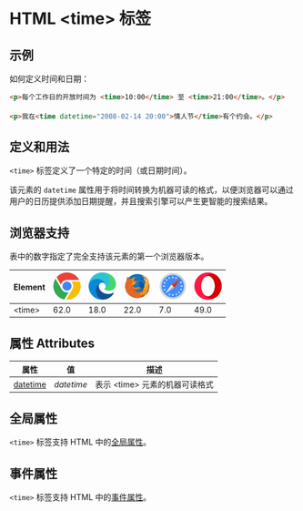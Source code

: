 HTML \<time> 标签
===

## 示例

如何定义时间和日期：

```html idoc:preview:iframe
<p>每个工作日的开放时间为 <time>10:00</time> 至 <time>21:00</time>。</p>

<p>我在<time datetime="2008-02-14 20:00">情人节</time>有个约会。</p>
```

## 定义和用法

`<time>` 标签定义了一个特定的时间（或日期时间）。

该元素的 `datetime` 属性用于将时间转换为机器可读的格式，以便浏览器可以通过用户的日历提供添加日期提醒，并且搜索引擎可以产生更智能的搜索结果。

## 浏览器支持

表中的数字指定了完全支持该元素的第一个浏览器版本。

| Element | ![chrome][1] | ![edge][2] | ![firefox][3] | ![safari][4] | ![opera][5] |
| ------- | --- | --- | --- | --- | --- |
| \<time> | 62.0 | 18.0 | 22.0 | 7.0 | 49.0 |

## 属性 Attributes

| 属性 | 值 | 描述 |
| ---- | ---- | ---- |
| [datetime](./time_datetime.md) | *datetime* | 表示 \<time> 元素的机器可读格式 |

## 全局属性

`<time>` 标签支持 HTML 中的[全局属性](../reference/standardattributes.md)。

## 事件属性

`<time>` 标签支持 HTML 中的[事件属性](../reference/eventattributes.md)。

[1]: ../assets/chrome.svg
[2]: ../assets/edge.svg
[3]: ../assets/firefox.svg
[4]: ../assets/safari.svg
[5]: ../assets/opera.svg